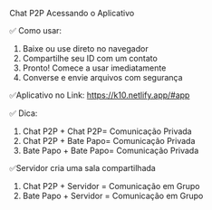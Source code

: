 Chat P2P
Acessando o Aplicativo

✅ Como usar:
1. Baixe ou use direto no navegador
2. Compartilhe seu ID com um contato
3. Pronto! Comece a usar imediatamente
4. Converse e envie arquivos com segurança

✅Aplicativo no Link:
https://k10.netlify.app/#app

✅ Dica:
1. Chat P2P + Chat P2P= Comunicação Privada
2. Chat P2P + Bate Papo= Comunicação Privada
3. Bate Papo + Bate Papo= Comunicação Privada

✅Servidor cria uma sala compartilhada
1. Chat P2P + Servidor = Comunicação em Grupo
2. Bate Papo + Servidor = Comunicação em Grupo


